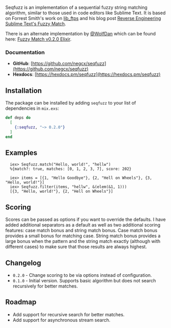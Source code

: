 Seqfuzz is an implementation of a sequential fuzzy string matching algorithm, similar to those used in code editors like Sublime Text. It is based on Forrest Smith's work on [lib_ftps](https://github.com/forrestthewoods/lib_fts/) and his blog post [Reverse Engineering Sublime Text's Fuzzy Match](https://www.forrestthewoods.com/blog/reverse_engineering_sublime_texts_fuzzy_match/).

There is an alternate implementation by [@WolfDan](https://github.com/WolfDan) which can be found here: [Fuzzy Match v0.2.0 Elixir](https://github.com/tajmone/fuzzy-search/tree/master/fts_fuzzy_match/0.2.0/elixir).

### Documentation

- **GitHub**: [https://github.com/negcx/seqfuzz](https://github.com/negcx/seqfuzz)
- **Hexdocs**: [https://hexdocs.pm/seqfuzz](https://hexdocs.pm/seqfuzz)

## Installation

The package can be installed by adding `seqfuzz` to your list of dependencies in `mix.exs`:

```elixir
def deps do
  [
    {:seqfuzz, "~> 0.2.0"}
  ]
end
```

## Examples

      iex> Seqfuzz.match("Hello, world!", "hellw")
      %{match?: true, matches: [0, 1, 2, 3, 7], score: 202}

      iex> items = [{1, "Hello Goodbye"}, {2, "Hell on Wheels"}, {3, "Hello, world!"}]
      iex> Seqfuzz.filter(items, "hellw", &(elem(&1, 1)))
      [{3, "Hello, world!"}, {2, "Hell on Wheels"}]

## Scoring

Scores can be passed as options if you want to override the defaults. I have added additional separators as a default as well as two additional scoring features: case match bonus and string match bonus. Case match bonus provides a small bonus for matching case. String match bonus provides a large bonus when the pattern and the string match exactly (although with different cases) to make sure that those results are always highest.

## Changelog

- `0.2.0` - Change scoring to be via options instead of configuration.
- `0.1.0` - Initial version. Supports basic algorithm but does not search recursively for better matches.

## Roadmap

- Add support for recursive search for better matches.
- Add support for asynchronous stream search.
